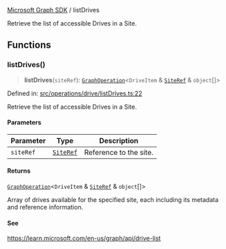 [Microsoft Graph SDK](README.md) / listDrives

Retrieve the list of accessible Drives in a Site.

## Functions

### listDrives()

> **listDrives**(`siteRef`): [`GraphOperation`](GraphOperation.md#graphoperation)\<`DriveItem` & [`SiteRef`](SiteRef.md#siteref) & `object`[]\>

Defined in: [src/operations/drive/listDrives.ts:22](https://github.com/Future-Secure-AI/microsoft-graph/blob/main/src/operations/drive/listDrives.ts#L22)

Retrieve the list of accessible Drives in a Site.

#### Parameters

| Parameter | Type | Description |
| ------ | ------ | ------ |
| `siteRef` | [`SiteRef`](SiteRef.md#siteref) | Reference to the site. |

#### Returns

[`GraphOperation`](GraphOperation.md#graphoperation)\<`DriveItem` & [`SiteRef`](SiteRef.md#siteref) & `object`[]\>

Array of drives available for the specified site, each including its metadata and reference information.

#### See

https://learn.microsoft.com/en-us/graph/api/drive-list
